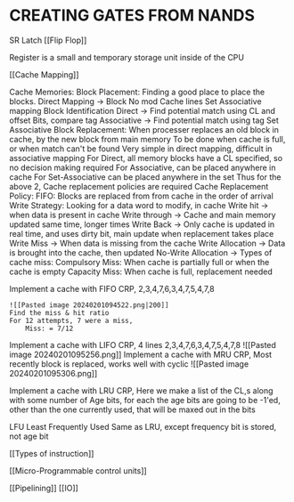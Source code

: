 # CREATING GATES FROM NANDS

SR Latch
[[Flip Flop]]

Register is a small and temporary storage unit inside of the CPU

[[Cache Mapping]]

Cache Memories:
	Block Placement:
		Finding a good place to place the blocks.
		Direct Mapping -> Block No mod Cache lines
		Set Associative mapping
	Block Identification
		Direct -> Find potential match using CL and offset Bits, compare tag
		Associative -> Find potential match using tag
		Set Associative
	Block Replacement:
		When processer replaces an old block in cache, by the new block from main memory
		To be done when cache is full, or when match can't be found
		Very simple in direct mapping, difficult in associative mapping
		For Direct, all memory blocks have a CL specified, so no decision making required
		For Associative, can be placed anywhere in cache
		For Set-Associative can be placed anywhere in the set
			Thus for the above 2, Cache replacement policies are required
		Cache Replacement Policy:
			FIFO: Blocks are replaced from from cache in the order of arrival
	Write Strategy:
		Looking for a data word to modify, in cache
		Write hit -> when data is present in cache
			Write through -> Cache and main memory updated same time, longer times
			Write Back -> Only cache is updated in real time, and uses dirty bit, main update when replacement takes place
		Write Miss -> When data is missing from the cache
				Write Allocation -> Data is brought into the cache, then updated
			No-Write Allocation -> 
Types of cache miss:
	Compulsory Miss: When cache is partially full or when the cache is empty
	Capacity Miss: When cache is full, replacement needed

Implement a cache with FIFO CRP,
	2,3,4,7,6,3,4,7,5,4,7,8

	![[Pasted image 20240201094522.png|200]]
	Find the miss & hit ratio
	For 12 attempts, 7 were a miss, 
		Miss: = 7/12
Implement a cache with LIFO CRP,
	4 lines
	2,3,4,7,6,3,4,7,5,4,7,8
	![[Pasted image 20240201095256.png]]
Implement a cache with MRU CRP,
	Most recently block is replaced, works well with cyclic
	![[Pasted image 20240201095306.png]]

Implement a cache with LRU CRP,
	Here we make a list of the CL,s along with some number of Age bits, for each the age bits are going to be -1'ed, other than the one currently used, that will be maxed out in the bits

LFU Least Frequently Used
	Same as LRU, except frequency bit is stored, not age bit


[[Types of instruction]]

[[Micro-Programmable control units]]

[[Pipelining]]
[[IO]]
